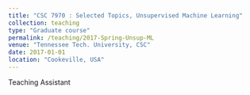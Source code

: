 ```yaml
---
title: "CSC 7970 : Selected Topics, Unsupervised Machine Learning"
collection: teaching
type: "Graduate course"
permalink: /teaching/2017-Spring-Unsup-ML
venue: "Tennessee Tech. University, CSC"
date: 2017-01-01
location: "Cookeville, USA"
---
```

Teaching Assistant
